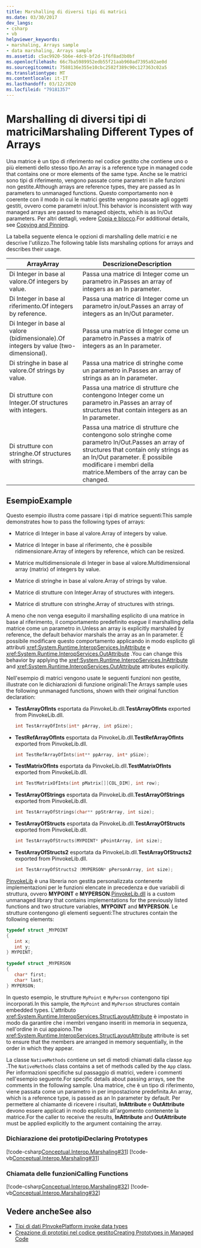 ```yaml
---
title: Marshalling di diversi tipi di matrici
ms.date: 03/30/2017
dev_langs:
- csharp
- vb
helpviewer_keywords:
- marshaling, Arrays sample
- data marshaling, Arrays sample
ms.assetid: c5ac9920-5b6e-4dc9-bf2d-1f6f8ad3b0bf
ms.openlocfilehash: 66c7ba5989952edb55f21aab960ad7395a92ae0d
ms.sourcegitcommit: 7588136e355e10cbc2582f389c90c127363c02a5
ms.translationtype: MT
ms.contentlocale: it-IT
ms.lasthandoff: 03/12/2020
ms.locfileid: "79181357"
---
```

# <a name="marshaling-different-types-of-arrays"></a><span data-ttu-id="66fb9-102">Marshalling di diversi tipi di matrici</span><span class="sxs-lookup"><span data-stu-id="66fb9-102">Marshaling Different Types of Arrays</span></span>
<span data-ttu-id="66fb9-103">Una matrice è un tipo di riferimento nel codice gestito che contiene uno o più elementi dello stesso tipo.</span><span class="sxs-lookup"><span data-stu-id="66fb9-103">An array is a reference type in managed code that contains one or more elements of the same type.</span></span> <span data-ttu-id="66fb9-104">Anche se le matrici sono tipi di riferimento, vengono passate come parametri in alle funzioni non gestite.</span><span class="sxs-lookup"><span data-stu-id="66fb9-104">Although arrays are reference types, they are passed as In parameters to unmanaged functions.</span></span> <span data-ttu-id="66fb9-105">Questo comportamento non è coerente con il modo in cui le matrici gestite vengono passate agli oggetti gestiti, ovvero come parametri in/out.</span><span class="sxs-lookup"><span data-stu-id="66fb9-105">This behavior is inconsistent with way managed arrays are passed to managed objects, which is as In/Out parameters.</span></span> <span data-ttu-id="66fb9-106">Per altri dettagli, vedere [Copia e blocco](copying-and-pinning.md).</span><span class="sxs-lookup"><span data-stu-id="66fb9-106">For additional details, see [Copying and Pinning](copying-and-pinning.md).</span></span>  
  
 <span data-ttu-id="66fb9-107">La tabella seguente elenca le opzioni di marshalling delle matrici e ne descrive l'utilizzo.</span><span class="sxs-lookup"><span data-stu-id="66fb9-107">The following table lists marshaling options for arrays and describes their usage.</span></span>  
  
|<span data-ttu-id="66fb9-108">Array</span><span class="sxs-lookup"><span data-stu-id="66fb9-108">Array</span></span>|<span data-ttu-id="66fb9-109">Descrizione</span><span class="sxs-lookup"><span data-stu-id="66fb9-109">Description</span></span>|  
|-----------|-----------------|  
|<span data-ttu-id="66fb9-110">Di Integer in base al valore.</span><span class="sxs-lookup"><span data-stu-id="66fb9-110">Of integers by value.</span></span>|<span data-ttu-id="66fb9-111">Passa una matrice di Integer come un parametro in.</span><span class="sxs-lookup"><span data-stu-id="66fb9-111">Passes an array of integers as an In parameter.</span></span>|  
|<span data-ttu-id="66fb9-112">Di Integer in base al riferimento.</span><span class="sxs-lookup"><span data-stu-id="66fb9-112">Of integers by reference.</span></span>|<span data-ttu-id="66fb9-113">Passa una matrice di Integer come un parametro in/out.</span><span class="sxs-lookup"><span data-stu-id="66fb9-113">Passes an array of integers as an In/Out parameter.</span></span>|  
|<span data-ttu-id="66fb9-114">Di Integer in base al valore (bidimensionale).</span><span class="sxs-lookup"><span data-stu-id="66fb9-114">Of integers by value (two-dimensional).</span></span>|<span data-ttu-id="66fb9-115">Passa una matrice di Integer come un parametro in.</span><span class="sxs-lookup"><span data-stu-id="66fb9-115">Passes a matrix of integers as an In parameter.</span></span>|  
|<span data-ttu-id="66fb9-116">Di stringhe in base al valore.</span><span class="sxs-lookup"><span data-stu-id="66fb9-116">Of strings by value.</span></span>|<span data-ttu-id="66fb9-117">Passa una matrice di stringhe come un parametro in.</span><span class="sxs-lookup"><span data-stu-id="66fb9-117">Passes an array of strings as an In parameter.</span></span>|  
|<span data-ttu-id="66fb9-118">Di strutture con Integer.</span><span class="sxs-lookup"><span data-stu-id="66fb9-118">Of structures with integers.</span></span>|<span data-ttu-id="66fb9-119">Passa una matrice di strutture che contengono Integer come un parametro in.</span><span class="sxs-lookup"><span data-stu-id="66fb9-119">Passes an array of structures that contain integers as an In parameter.</span></span>|  
|<span data-ttu-id="66fb9-120">Di strutture con stringhe.</span><span class="sxs-lookup"><span data-stu-id="66fb9-120">Of structures with strings.</span></span>|<span data-ttu-id="66fb9-121">Passa una matrice di strutture che contengono solo stringhe come parametro In/Out.</span><span class="sxs-lookup"><span data-stu-id="66fb9-121">Passes an array of structures that contain only strings as an In/Out parameter.</span></span> <span data-ttu-id="66fb9-122">È possibile modificare i membri della matrice.</span><span class="sxs-lookup"><span data-stu-id="66fb9-122">Members of the array can be changed.</span></span>|  
  
## <a name="example"></a><span data-ttu-id="66fb9-123">Esempio</span><span class="sxs-lookup"><span data-stu-id="66fb9-123">Example</span></span>  
 <span data-ttu-id="66fb9-124">Questo esempio illustra come passare i tipi di matrice seguenti:</span><span class="sxs-lookup"><span data-stu-id="66fb9-124">This sample demonstrates how to pass the following types of arrays:</span></span>  
  
- <span data-ttu-id="66fb9-125">Matrice di Integer in base al valore.</span><span class="sxs-lookup"><span data-stu-id="66fb9-125">Array of integers by value.</span></span>  
  
- <span data-ttu-id="66fb9-126">Matrice di Integer in base al riferimento, che è possibile ridimensionare.</span><span class="sxs-lookup"><span data-stu-id="66fb9-126">Array of integers by reference, which can be resized.</span></span>  
  
- <span data-ttu-id="66fb9-127">Matrice multidimensionale di Integer in base al valore.</span><span class="sxs-lookup"><span data-stu-id="66fb9-127">Multidimensional array (matrix) of integers by value.</span></span>  
  
- <span data-ttu-id="66fb9-128">Matrice di stringhe in base al valore.</span><span class="sxs-lookup"><span data-stu-id="66fb9-128">Array of strings by value.</span></span>  
  
- <span data-ttu-id="66fb9-129">Matrice di strutture con Integer.</span><span class="sxs-lookup"><span data-stu-id="66fb9-129">Array of structures with integers.</span></span>  
  
- <span data-ttu-id="66fb9-130">Matrice di strutture con stringhe.</span><span class="sxs-lookup"><span data-stu-id="66fb9-130">Array of structures with strings.</span></span>  
  
 <span data-ttu-id="66fb9-131">A meno che non venga eseguito il marshalling esplicito di una matrice in base al riferimento, il comportamento predefinito esegue il marshalling della matrice come un parametro in.</span><span class="sxs-lookup"><span data-stu-id="66fb9-131">Unless an array is explicitly marshaled by reference, the default behavior marshals the array as an In parameter.</span></span> <span data-ttu-id="66fb9-132">È possibile modificare questo comportamento applicando in modo esplicito gli attributi <xref:System.Runtime.InteropServices.InAttribute> e <xref:System.Runtime.InteropServices.OutAttribute> .</span><span class="sxs-lookup"><span data-stu-id="66fb9-132">You can change this behavior by applying the <xref:System.Runtime.InteropServices.InAttribute> and <xref:System.Runtime.InteropServices.OutAttribute> attributes explicitly.</span></span>  
  
 <span data-ttu-id="66fb9-133">Nell'esempio di matrici vengono usate le seguenti funzioni non gestite, illustrate con le dichiarazioni di funzione originali:</span><span class="sxs-lookup"><span data-stu-id="66fb9-133">The Arrays sample uses the following unmanaged functions, shown with their original function declaration:</span></span>  
  
- <span data-ttu-id="66fb9-134">**TestArrayOfInts** esportata da PinvokeLib.dll.</span><span class="sxs-lookup"><span data-stu-id="66fb9-134">**TestArrayOfInts** exported from PinvokeLib.dll.</span></span>  
  
    ```cpp
    int TestArrayOfInts(int* pArray, int pSize);  
    ```  
  
- <span data-ttu-id="66fb9-135">**TestRefArrayOfInts** esportata da PinvokeLib.dll.</span><span class="sxs-lookup"><span data-stu-id="66fb9-135">**TestRefArrayOfInts** exported from PinvokeLib.dll.</span></span>  
  
    ```cpp
    int TestRefArrayOfInts(int** ppArray, int* pSize);  
    ```  
  
- <span data-ttu-id="66fb9-136">**TestMatrixOfInts** esportata da PinvokeLib.dll.</span><span class="sxs-lookup"><span data-stu-id="66fb9-136">**TestMatrixOfInts** exported from PinvokeLib.dll.</span></span>  
  
    ```cpp
    int TestMatrixOfInts(int pMatrix[][COL_DIM], int row);  
    ```  
  
- <span data-ttu-id="66fb9-137">**TestArrayOfStrings** esportata da PinvokeLib.dll.</span><span class="sxs-lookup"><span data-stu-id="66fb9-137">**TestArrayOfStrings** exported from PinvokeLib.dll.</span></span>  
  
    ```cpp
    int TestArrayOfStrings(char** ppStrArray, int size);  
    ```  
  
- <span data-ttu-id="66fb9-138">**TestArrayOfStructs** esportata da PinvokeLib.dll.</span><span class="sxs-lookup"><span data-stu-id="66fb9-138">**TestArrayOfStructs** exported from PinvokeLib.dll.</span></span>  
  
    ```cpp
    int TestArrayOfStructs(MYPOINT* pPointArray, int size);  
    ```  
  
- <span data-ttu-id="66fb9-139">**TestArrayOfStructs2** esportata da PinvokeLib.dll.</span><span class="sxs-lookup"><span data-stu-id="66fb9-139">**TestArrayOfStructs2** exported from PinvokeLib.dll.</span></span>  
  
    ```cpp
    int TestArrayOfStructs2 (MYPERSON* pPersonArray, int size);  
    ```  
  
 <span data-ttu-id="66fb9-140">[PinvokeLib](marshaling-data-with-platform-invoke.md#pinvokelibdll) è una libreria non gestita personalizzata contenente implementazioni per le funzioni elencate in precedenza e due variabili di struttura, ovvero **MYPOINT** e **MYPERSON**.</span><span class="sxs-lookup"><span data-stu-id="66fb9-140">[PinvokeLib.dll](marshaling-data-with-platform-invoke.md#pinvokelibdll) is a custom unmanaged library that contains implementations for the previously listed functions and two structure variables, **MYPOINT** and **MYPERSON**.</span></span> <span data-ttu-id="66fb9-141">Le strutture contengono gli elementi seguenti:</span><span class="sxs-lookup"><span data-stu-id="66fb9-141">The structures contain the following elements:</span></span>  
  
```cpp
typedef struct _MYPOINT  
{  
   int x;
   int y;
} MYPOINT;  
  
typedef struct _MYPERSON  
{  
   char* first;
   char* last;
} MYPERSON;  
```  
  
 <span data-ttu-id="66fb9-142">In questo esempio, le strutture `MyPoint` e `MyPerson` contengono tipi incorporati.</span><span class="sxs-lookup"><span data-stu-id="66fb9-142">In this sample, the `MyPoint` and `MyPerson` structures contain embedded types.</span></span> <span data-ttu-id="66fb9-143">L'attributo <xref:System.Runtime.InteropServices.StructLayoutAttribute> è impostato in modo da garantire che i membri vengano inseriti in memoria in sequenza, nell'ordine in cui appaiono.</span><span class="sxs-lookup"><span data-stu-id="66fb9-143">The <xref:System.Runtime.InteropServices.StructLayoutAttribute> attribute is set to ensure that the members are arranged in memory sequentially, in the order in which they appear.</span></span>  
  
 <span data-ttu-id="66fb9-144">La classe `NativeMethods` contiene un set di metodi chiamati dalla classe `App` .</span><span class="sxs-lookup"><span data-stu-id="66fb9-144">The `NativeMethods` class contains a set of methods called by the `App` class.</span></span> <span data-ttu-id="66fb9-145">Per informazioni specifiche sul passaggio di matrici, vedere i commenti nell'esempio seguente.</span><span class="sxs-lookup"><span data-stu-id="66fb9-145">For specific details about passing arrays, see the comments in the following sample.</span></span> <span data-ttu-id="66fb9-146">Una matrice, che è un tipo di riferimento, viene passata come un parametro in per impostazione predefinita.</span><span class="sxs-lookup"><span data-stu-id="66fb9-146">An array, which is a reference type, is passed as an In parameter by default.</span></span> <span data-ttu-id="66fb9-147">Per permettere al chiamante di ricevere i risultati, **InAttribute** e **OutAttribute** devono essere applicati in modo esplicito all'argomento contenente la matrice.</span><span class="sxs-lookup"><span data-stu-id="66fb9-147">For the caller to receive the results, **InAttribute** and **OutAttribute** must be applied explicitly to the argument containing the array.</span></span>  
  
### <a name="declaring-prototypes"></a><span data-ttu-id="66fb9-148">Dichiarazione dei prototipi</span><span class="sxs-lookup"><span data-stu-id="66fb9-148">Declaring Prototypes</span></span>  
 [!code-csharp[Conceptual.Interop.Marshaling#31](../../../samples/snippets/csharp/VS_Snippets_CLR/conceptual.interop.marshaling/cs/arrays.cs#31)]
 [!code-vb[Conceptual.Interop.Marshaling#31](../../../samples/snippets/visualbasic/VS_Snippets_CLR/conceptual.interop.marshaling/vb/arrays.vb#31)]  
  
### <a name="calling-functions"></a><span data-ttu-id="66fb9-149">Chiamata delle funzioni</span><span class="sxs-lookup"><span data-stu-id="66fb9-149">Calling Functions</span></span>  
 [!code-csharp[Conceptual.Interop.Marshaling#32](../../../samples/snippets/csharp/VS_Snippets_CLR/conceptual.interop.marshaling/cs/arrays.cs#32)]
 [!code-vb[Conceptual.Interop.Marshaling#32](../../../samples/snippets/visualbasic/VS_Snippets_CLR/conceptual.interop.marshaling/vb/arrays.vb#32)]  
  
## <a name="see-also"></a><span data-ttu-id="66fb9-150">Vedere anche</span><span class="sxs-lookup"><span data-stu-id="66fb9-150">See also</span></span>

- [<span data-ttu-id="66fb9-151">Tipi di dati PInvoke</span><span class="sxs-lookup"><span data-stu-id="66fb9-151">Platform invoke data types</span></span>](marshaling-data-with-platform-invoke.md#platform-invoke-data-types)
- [<span data-ttu-id="66fb9-152">Creazione di prototipi nel codice gestito</span><span class="sxs-lookup"><span data-stu-id="66fb9-152">Creating Prototypes in Managed Code</span></span>](creating-prototypes-in-managed-code.md)
